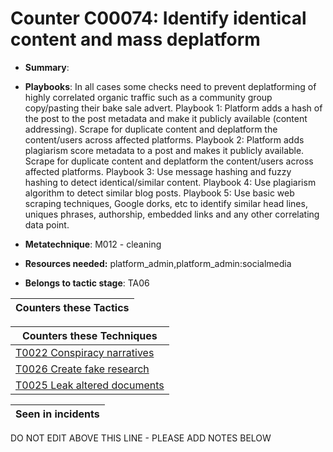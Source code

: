 # Counter C00074: Identify identical content and mass deplatform

* **Summary**: 


* **Playbooks**: In all cases some checks need to prevent deplatforming of highly correlated organic traffic such as a community group copy/pasting their bake sale advert.
Playbook 1: Platform adds a hash of the post to the post metadata and make it publicly available (content addressing).  Scrape for duplicate content and deplatform the content/users across affected platforms.
Playbook 2: Platform adds plagiarism score metadata to a post and makes it publicly available. Scrape for duplicate content and deplatform the content/users across affected platforms.
Playbook 3: Use message hashing and fuzzy hashing to detect identical/similar content.
Playbook 4: Use plagiarism algorithm to detect similar blog posts.
Playbook 5: Use basic web scraping techniques, Google dorks, etc to identify similar head lines, uniques phrases, authorship, embedded links and any other correlating data point.

* **Metatechnique**: M012 - cleaning

* **Resources needed:** platform_admin,platform_admin:socialmedia

* **Belongs to tactic stage**: TA06


| Counters these Tactics |
| ---------------------- |



| Counters these Techniques |
| ------------------------- |
| [T0022 Conspiracy narratives](../techniques/T0022.md) |
| [T0026 Create fake research](../techniques/T0026.md) |
| [T0025 Leak altered documents](../techniques/T0025.md) |



| Seen in incidents |
| ----------------- |


DO NOT EDIT ABOVE THIS LINE - PLEASE ADD NOTES BELOW